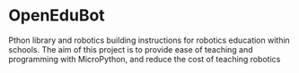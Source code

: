 # OpenEduBot
Pthon library and robotics building instructions for robotics education within schools. The aim of this project is to provide ease of teaching and programming with MicroPython, and reduce the cost of teaching robotics
